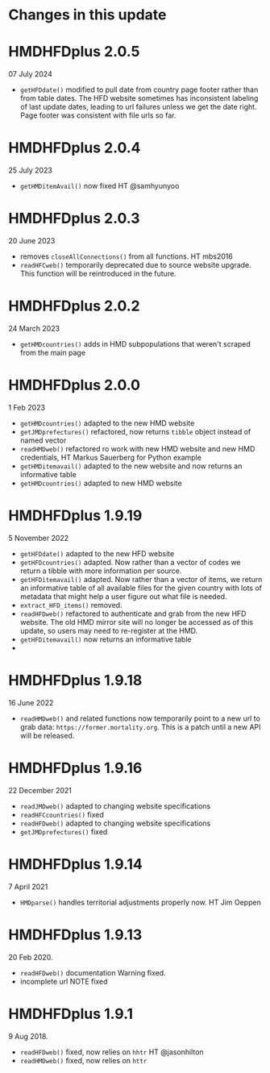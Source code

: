 # Changes in this update

# HMDHFDplus 2.0.5
07 July 2024
* `getHFDdate()` modified to pull date from country page footer rather than from table dates. The HFD website sometimes has inconsistent labeling of last update dates, leading to url failures unless we get the date right. Page footer was consistent with file urls so far.

# HMDHFDplus 2.0.4
25 July 2023
* `getHMDitemAvail()` now fixed HT @samhyunyoo

# HMDHFDplus 2.0.3
20 June 2023
* removes `closeAllConnections()` from all functions. HT mbs2016
* `readHFCweb()` temporarily deprecated due to source website upgrade. This function will be reintroduced in the future.

# HMDHFDplus 2.0.2
24 March 2023
* `getHMDcountries()` adds in HMD subpopulations that weren't scraped from the main page

# HMDHFDplus 2.0.0
1 Feb 2023

* `getHMDcountries()` adapted to the new HMD website
* `getJMDprefectures()` refactored, now returns `tibble` object instead of named vector
* `readHMDweb()` refactored ro work with new HMD website and new HMD credentials, HT Markus Sauerberg for Python example
* `getHMDitemavail()` adapted to the new website and now returns an informative table
* `getHMDcountries()` adapted to new HMD website


# HMDHFDplus 1.9.19
5 November 2022

* `getHFDdate()` adapted to the new HFD website
* `getHFDcountries()` adapted. Now rather than a vector of codes we return a tibble with more information per source.
* `getHFDitemavail()` adapted. Now rather than a vector of items, we return an informative table of all available files for the given country with lots of metadata that might help a user figure out what file is needed.
* `extract_HFD_items()` removed.
* `readHFDweb()` refactored to authenticate and grab from the new HFD website. The old HMD mirror site will no longer be accessed as of this update, so users may need to re-register at the HMD.
* `getHFDitemavail()` now returns an informative table
* 

# HMDHFDplus 1.9.18
16 June 2022

* `readHMDweb()` and related functions now temporarily point 
   to a new url to grab data: `https://former.mortality.org`. This
   is a patch until a new API will be released.

# HMDHFDplus 1.9.16
22 December 2021

* `readJMDweb()` adapted to changing website specifications
* `readHFCcountries()` fixed
* `readHFDweb()` adapted to changing website specifications
* `getJMDprefectures()` fixed

# HMDHFDplus 1.9.14
7 April 2021

* `HMDparse()` handles territorial adjustments properly now. HT Jim Oeppen

# HMDHFDplus 1.9.13
20 Feb 2020.

*  `readHFDweb()` documentation Warning fixed.
*  incomplete url NOTE fixed

# HMDHFDplus 1.9.1
9 Aug 2018.  

*  `readHFDweb()` fixed, now relies on `hhtr` HT @jasonhilton
*  `readHMDweb()` fixed, now relies on `httr`





